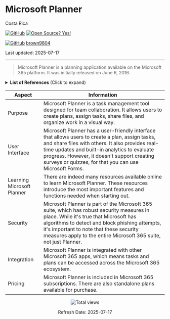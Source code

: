 # Microsoft Planner 

Costa Rica

[![GitHub](https://badgen.net/badge/icon/github?icon=github&label)](https://github.com) [![Open Source? Yes!](https://badgen.net/badge/Open%20Source%20%3F/Yes%21/blue?icon=github)](https://github.com/Naereen/badges/)

[![GitHub](https://img.shields.io/badge/--181717?logo=github&logoColor=ffffff)](https://github.com/)
[brown9804](https://github.com/brown9804)

Last updated: 2025-07-17

----------

> Microsoft Planner is a planning application available on the Microsoft 365 platform. It was initially released on June 6, 2016. 

<details>
<summary><b>List of References</b> (Click to expand)</summary>

- [Microsoft Planner Quick Tips](https://www.linkedin.com/learning/microsoft-planner-quick-tips/saving-time-in-microsoft-planner?u=2095204)

</details>

| Aspect | Information |
| -------- | -------- |
| Purpose | Microsoft Planner is a task management tool designed for team collaboration. It allows users to create plans, assign tasks, share files, and organize work in a visual way. |
| User Interface | Microsoft Planner has a user-friendly interface that allows users to create a plan, assign tasks, and share files with others. It also provides real-time updates and built-in analytics to evaluate progress. However, it doesn't support creating surveys or quizzes, for that you can use Microsoft Forms. |
| Learning Microsoft Planner | There are indeed many resources available online to learn Microsoft Planner. These resources introduce the most important features and functions needed when starting out. |
| Security | Microsoft Planner is part of the Microsoft 365 suite, which has robust security measures in place. While it's true that Microsoft has algorithms to detect and block phishing attempts, it's important to note that these security measures apply to the entire Microsoft 365 suite, not just Planner. |
| Integration | Microsoft Planner is integrated with other Microsoft 365 apps, which means tasks and plans can be accessed across the Microsoft 365 ecosystem. |
| Pricing | Microsoft Planner is included in Microsoft 365 subscriptions. There are also standalone plans available for purchase. |

<!-- START BADGE -->
<div align="center">
  <img src="https://img.shields.io/badge/Total%20views-366-limegreen" alt="Total views">
  <p>Refresh Date: 2025-07-17</p>
</div>
<!-- END BADGE -->
